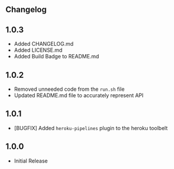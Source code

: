 Changelog
---------------------

## 1.0.3
- Added CHANGELOG.md
- Added LICENSE.md
- Added Build Badge to README.md

## 1.0.2
- Removed unneeded code from the `run.sh` file
- Updated README.md file to accurately represent API

## 1.0.1
- [BUGFIX] Added `heroku-pipelines` plugin to the heroku toolbelt

## 1.0.0
- Initial Release
